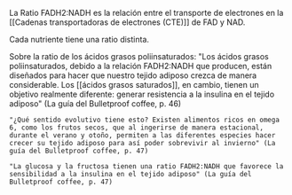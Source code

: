 La Ratio FADH2:NADH es la relación entre el transporte de electrones en la [[Cadenas transportadoras de electrones (CTE)]] de FAD y NAD.

Cada nutriente tiene una ratio distinta.

Sobre la ratio de los ácidos grasos poliinsaturados:
	"Los ácidos grasos poliinsaturados, debido a la relación FADH2:NADH que producen, están diseñados para hacer que nuestro tejido adiposo crezca de manera considerable. Los [[ácidos grasos saturados]], en cambio, tienen un objetivo realmente diferente: generar resistencia a la insulina en el tejido adiposo" (La guía del Bulletproof coffee, p. 46)

	"¿Qué sentido evolutivo tiene esto? Existen alimentos ricos en omega 6, como los frutos secos, que al ingerirse de manera estacional, durante el verano y otoño, permiten a las diferentes especies hacer crecer su tejido adiposo para así poder sobrevivir al invierno" (La guía del Bulletproof coffee, p. 47)

	"La glucosa y la fructosa tienen una ratio FADH2:NADH que favorece la sensibilidad a la insulina en el tejido adiposo" (La guía del Bulletproof coffee, p. 47)